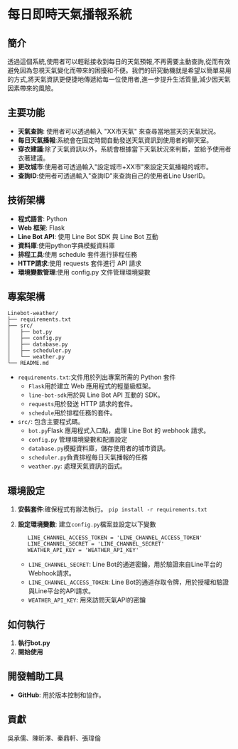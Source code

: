 # 每日即時天氣播報系統

## 簡介

透過這個系統,使用者可以輕鬆接收到每日的天氣預報,不再需要主動查詢,從而有效避免因為忽視天氣變化而帶來的困擾和不便。我們的研究動機就是希望以簡單易用的方式,將天氣資訊更便捷地傳遞給每一位使用者,進一步提升生活質量,減少因天氣因素帶來的風險。

## 主要功能

*   **天氣查詢**: 使用者可以透過輸入 "XX市天氣" 來查尋當地當天的天氣狀況。
*   **每日天氣播報**:系統會在固定時間自動發送天氣資訊到使用者的聊天室。
*   **穿衣建議**:除了天氣資訊以外，系統會根據當下天氣狀況來判斷，並給予使用者衣著建議。
*   **更改城市**:使用者可透過輸入"設定城市+XX市"來設定天氣播報的城市。
*   **查詢ID**:使用者可透過輸入"查詢ID"來查詢自己的使用者Line UserID。

## 技術架構

*   **程式語言**: Python
*   **Web 框架**: Flask
*   **Line Bot API**: 使用 Line Bot SDK 與 Line Bot 互動
*   **資料庫**:使用python字典模擬資料庫
*   **排程工具**:使用 schedule 套件進行排程任務
*   **HTTP請求**:使用 requests 套件進行 API 請求
*   **環境變數管理**:使用 config.py 文件管理環境變數

## 專案架構
```
Linebot-weather/ 
├── requirements.txt
├── src/
│   ├── bot.py
│   ├── config.py
│   ├── database.py
│   ├── scheduler.py
│   └── weather.py      
└── README.md
```   

*   `requirements.txt`:文件用於列出專案所需的 Python 套件
    *   `Flask`用於建立 Web 應用程式的輕量級框架。
    *   `line-bot-sdk`用於與 Line Bot API 互動的 SDK。
    *   `requests`用於發送 HTTP 請求的套件。
    *   `schedule`用於排程任務的套件。
*   `src/`: 包含主要程式碼。
    *   `bot.py`Flask 應用程式入口點，處理 Line Bot 的 webhook 請求。
    *   `config.py` 管理環境變數和配置設定
    *   `database.py`模擬資料庫，儲存使用者的城市資訊。
    *   `scheduler.py`負責排程每日天氣播報的任務
    *   `weather.py`: 處理天氣資訊的函式。

## 環境設定

1.  **安裝套件**:確保程式有辦法執行。
 ```pip install -r requirements.txt```
2.  **設定環境變數**: 建立`config.py`檔案並設定以下變數

    ```
       LINE_CHANNEL_ACCESS_TOKEN = 'LINE_CHANNEL_ACCESS_TOKEN'
       LINE_CHANNEL_SECRET = 'LINE_CHANNEL_SECRET'
       WEATHER_API_KEY = 'WEATHER_API_KEY'
    ```

    *   `LINE_CHANNEL_SECRET`: Line Bot的通道密鑰，用於驗證來自Line平台的Webhook請求。
    *   `LINE_CHANNEL_ACCESS_TOKEN`: Line Bot的通道存取令牌，用於授權和驗證與Line平台的API請求。
    *   `WEATHER_API_KEY`: 用來訪問天氣API的密鑰

## 如何執行

1.  **執行bot.py**
2.  **開始使用**

## 開發輔助工具

*   **GitHub**: 用於版本控制和協作。

## 貢獻

吳承儒、陳昕澤、秦鼎軒、張瑋倫
